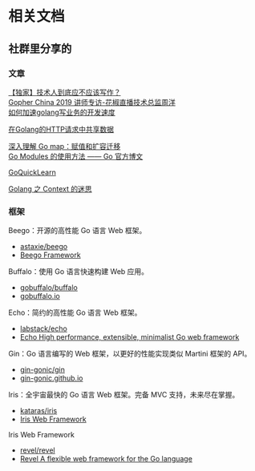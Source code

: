 # 相关文档  

## 社群里分享的  

### 文章  

[【独家】技术人到底应不应该写作？](https://mp.weixin.qq.com/s/OVRIKZ3xMgN1jTpN9EpjMg)  
[Gopher China 2019 讲师专访-花椒直播技术总监周洋](https://studygolang.com/topics/8562)  
[如何加速golang写业务的开发速度](https://mp.weixin.qq.com/s?__biz=MjM5MDM5NTY0OA==&mid=2648696701&idx=1&sn=61bde4baa75b7f2a7bc2e36ad7798f61&chksm=be6e3b128919b20436703cde82b09a36571b0e76517b5bff01e8d94e8f05e1429ce3fd8e163c&xtrack=1&scene=0&subscene=10000&clicktime=1553008146&ascene=7&devicetype=android-26&version=2700033b&nettype=WIFI&abtest_cookie=BAABAAoACwASABMABQAjlx4AVpkeAMCZHgDVmR4A3JkeAAAA&lang=zh_CN&pass_ticket=XJkAXw37DX5ga7Ssx0R5KQzW2Ugfmox5y9WCNf50OblYoonObnFVN%2BchNEGytwKD&wx_header=1)  

[在Golang的HTTP请求中共享数据](https://mp.weixin.qq.com/s?__biz=MzAxNzY0NDE3NA==&mid=2247484228&idx=1&sn=fea0830c5b64a866d60dbdb033a9361f&source=41#wechat_redirect)  

[深入理解 Go map：赋值和扩容迁移](https://segmentfault.com/a/1190000018632347)  
[Go Modules 的使用方法 —— Go 官方博文](https://studygolang.com/articles/19334)  

[GoQuickLearn](https://github.com/jemygraw/GoQuickLearn/blob/master/README.md)  

[Golang 之 Context 的迷思](https://mp.weixin.qq.com/s?__biz=MzAxNzY0NDE3NA==&mid=2247484208&idx=1&sn=2bafdb76989a6cc82e52785668c6a025&source=41#wechat_redirect)

### 框架  

Beego：开源的高性能 Go 语言 Web 框架。  
- [astaxie/beego](https://github.com/astaxie/beego)  
- [Beego Framework](https://beego.me/)  

Buffalo：使用 Go 语言快速构建 Web 应用。  
- [gobuffalo/buffalo](https://github.com/gobuffalo/buffalo)  
- [gobuffalo.io](https://gobuffalo.io/en/)  

Echo：简约的高性能 Go 语言 Web 框架。  
- [labstack/echo](https://github.com/labstack/echo)  
- [Echo High performance, extensible, minimalist Go web framework](https://echo.labstack.com/)  

Gin：Go 语言编写的 Web 框架，以更好的性能实现类似 Martini 框架的 API。  
- [gin-gonic/gin](https://github.com/gin-gonic/gin)  
- [gin-gonic.github.io](https://wx.zsxq.com/dweb2/index/group/225442241881)  

Iris：全宇宙最快的 Go 语言 Web 框架。完备 MVC 支持，未来尽在掌握。  
- [kataras/iris](https://github.com/kataras/iris)  
- [Iris Web Framework](https://www.iris-go.com/)  

Iris Web Framework  
- [revel/revel](https://github.com/revel/revel)  
- [Revel A flexible web framework for the Go language](https://revel.github.io/)  
